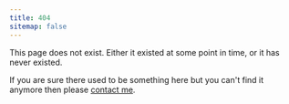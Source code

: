 ```yaml
---
title: 404
sitemap: false
---
```


This page does not exist. Either it existed at some point in time, or it has never existed.

If you are sure there used to be something here but you can't find it anymore then please [contact me](/contact/).

